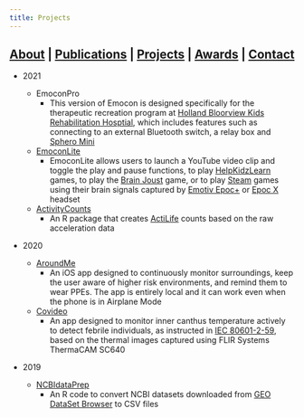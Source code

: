 ```yaml
---
title: Projects
---
```


## [About](index.md) | [Publications](publications.md) | [Projects](projects.md) | [Awards](awards.md) | [Contact](contact.md)

- 2021
  - EmoconPro
    - This version of Emocon is designed specifically for the therapeutic recreation program at [Holland Bloorview Kids Rehabilitation Hosptial](http://hollandbloorview.ca), which includes features such as connecting to an external Bluetooth switch, a relay box and [Sphero Mini](https://sphero.com/products/sphero-mini)
  - [EmoconLite](http://hollandbloorview.ca/emocon)
    - EmoconLite allows users to launch a YouTube video clip and toggle the play and pause functions, to play [HelpKidzLearn](https://www.helpkidzlearn.com/) games, to play the [Brain Joust](https://www.bci.games/games/brain-joust) game, or to play [Steam](https://store.steampowered.com/) games using their brain signals captured by [Emotiv Epoc+](https://www.emotiv.com/epoc/) or [Epoc X](https://www.emotiv.com/epoc-x/) headset
  - [ActivityCounts](https://github.com/walkabillylab/activityCounts)
    - An R package that creates [ActiLife](https://theactigraph.com/actilife/) counts based on the raw acceleration data

- 2020
  - [AroundMe](https://github.com/jranaraki/AroundMe)
    - An iOS app designed to continuously monitor surroundings, keep the user aware of higher risk environments, and remind them to wear PPEs. The app is entirely local and it can work even when the phone is in Airplane Mode 
  - [Covideo](https://github.com/jranaraki/covideo)
    - An app designed to monitor inner canthus temperature actively to detect febrile individuals, as instructed in [IEC 80601-2-59](https://www.iso.org/standard/69346.html), based on the thermal images captured using FLIR Systems ThermaCAM SC640

- 2019
  - [NCBIdataPrep](https://github.com/jranaraki/NCBIdataPrep)
    - An R code to convert NCBI datasets downloaded from [GEO DataSet Browser](https://www.ncbi.nlm.nih.gov/sites/GDSbrowser) to CSV files
